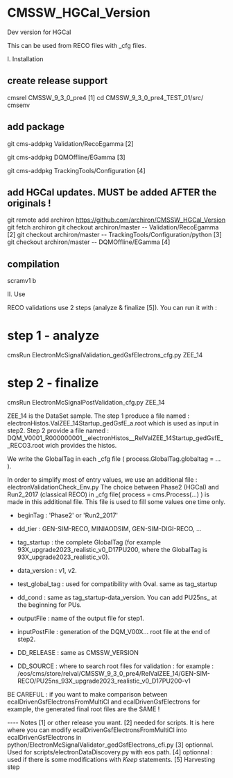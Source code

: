 # CMSSW_HGCal_Version
Dev version for HGCal

This can be used from RECO files with _cfg files.

I. Installation
## create release support
cmsrel CMSSW_9_3_0_pre4 [1]
cd CMSSW_9_3_0_pre4_TEST_01/src/
cmsenv

## add package
git cms-addpkg Validation/RecoEgamma [2]

git cms-addpkg DQMOffline/EGamma [3]

git cms-addpkg TrackingTools/Configuration [4]

## add HGCal updates. MUST be added AFTER the originals !
git remote add archiron https://github.com/archiron/CMSSW_HGCal_Version
git fetch archiron
git checkout archiron/master  -- Validation/RecoEgamma [2]
git checkout archiron/master  -- TrackingTools/Configuration/python [3]
git checkout archiron/master  -- DQMOffline/EGamma [4]

## compilation
scramv1 b

II. Use

RECO validations use 2 steps (analyze & finalize [5]). You can run it with :
# step 1 - analyze
cmsRun ElectronMcSignalValidation_gedGsfElectrons_cfg.py ZEE_14
# step 2 - finalize
cmsRun ElectronMcSignalPostValidation_cfg.py ZEE_14

ZEE_14 is the DataSet sample.
The step 1 produce a file named : electronHistos.ValZEE_14Startup_gedGsfE_a.root
which is used as input in step2. Step 2 provide a file named : DQM_V0001_R000000001__electronHistos__RelValZEE_14Startup_gedGsfE__RECO3.root
wich provides the histos.

We write the GlobalTag in each _cfg file ( process.GlobalTag.globaltag = ... ).

In order to simplify most of entry values, we use an additional file : electronValidationCheck_Env.py
The choice between Phase2 (HGCal) and Run2_2017 (classical RECO) in _cfg file( process = cms.Process(...) ) is made in this additional file.
This file is used to fill some values one time only.
- beginTag : 'Phase2' or 'Run2_2017'
- dd_tier : GEN-SIM-RECO, MINIAODSIM, GEN-SIM-DIGI-RECO, ...
- tag_startup : the complete GlobalTag (for example 93X_upgrade2023_realistic_v0_D17PU200, where the GlobalTag is 93X_upgrade2023_realistic_v0).
- data_version : v1, v2.
- test_global_tag : used for compatibility with Oval. same as tag_startup
- dd_cond : same as tag_startup-data_version. You can add PU25ns_ at the beginning for PUs.

- outputFile : name of the output file for step1. 
- inputPostFile : generation of the DQM_V00X... root file at the end of step2.
- DD_RELEASE : same as CMSSW_VERSION
- DD_SOURCE : where to search root files for validation : for example : 
/eos/cms/store/relval/CMSSW_9_3_0_pre4/RelValZEE_14/GEN-SIM-RECO/PU25ns_93X_upgrade2023_realistic_v0_D17PU200-v1

BE CAREFUL : if you want to make comparison between ecalDrivenGsfElectronsFromMultiCl and ecalDrivenGsfElectrons for example,
the generated final root files are the SAME !

---- Notes
[1] or other release you want.
[2] needed for scripts. It is here where you can modify ecalDrivenGsfElectronsFromMultiCl into ecalDrivenGsfElectrons in python/ElectronMcSignalValidator_gedGsfElectrons_cfi.py
[3] optionnal. Used for scripts/electronDataDiscovery.py with eos path.
[4] optionnal : used if there is some modifications with _Keep_ statements.
[5] Harvesting step
